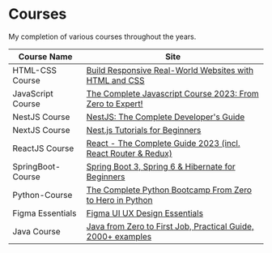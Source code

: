 # Courses

My completion of various courses throughout the years.

| Course Name | Site |
| ------------- | ------------- |
| HTML-CSS Course  | [Build Responsive Real-World Websites with HTML and CSS](https://www.udemy.com/course/design-and-develop-a-killer-website-with-html5-and-css3/?referralCode=93317126211B2A500938) |
| JavaScript Course | [The Complete Javascript Course 2023: From Zero to Expert!](https://www.udemy.com/course/the-complete-javascript-course/) |
| NestJS Course | [NestJS: The Complete Developer's Guide](https://www.udemy.com/course/nestjs-the-complete-developers-guide/) |
| NextJS Course | [Nest.js Tutorials for Beginners](https://www.youtube.com/watch?v=9P8mASSREYM&list=PLC3y8-rFHvwgC9mj0qv972IO5DmD-H0ZH) |
| ReactJS Course | [React - The Complete Guide 2023 (incl. React Router & Redux)](https://www.udemy.com/course/react-the-complete-guide-incl-redux/?kw=React&src=sac) |
| SpringBoot-Course | [Spring Boot 3, Spring 6 & Hibernate for Beginners](https://www.udemy.com/course/spring-hibernate-tutorial/) 
| Python-Course | [The Complete Python Bootcamp From Zero to Hero in Python](https://www.udemy.com/course/complete-python-bootcamp/)
| Figma Essentials | [Figma UI UX Design Essentials](https://www.udemy.com/course/figma-ux-ui-design-user-experience-tutorial-course/)
| Java Course | [Java from Zero to First Job, Practical Guide, 2000+ examples](https://www.udemy.com/course/java-development-for-beginners-learnit/)
 
